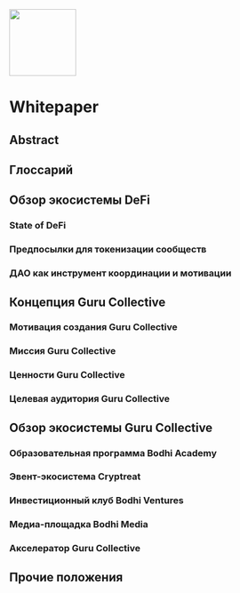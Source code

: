 <img src="https://github.com/Guru-Collective/Whitepaper/raw/master/images/logo_text.png" width="120">

# Whitepaper

## Abstract
## Глоссарий

## Обзор экосистемы DeFi 

### State of DeFi
### Предпосылки для токенизации сообществ 
### ДАО как инструмент координации и мотивации

## Концепция Guru Collective
### Мотивация создания Guru Collective
### Миссия Guru Collective
### Ценности Guru Collective
### Целевая аудитория Guru Collective

## Обзор экосистемы Guru Collective
### Образовательная программа Bodhi Academy
### Эвент-экосистема Cryptreat
### Инвестиционный клуб Bodhi Ventures
### Медиа-площадка Bodhi Media
### Акселератор Guru Collective

## Прочие положения

